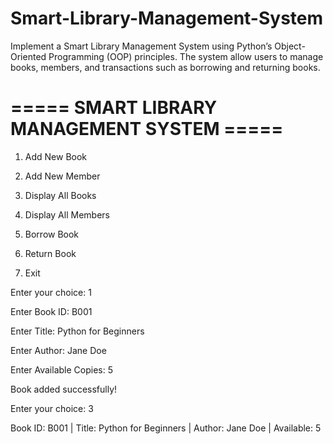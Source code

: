 # Smart-Library-Management-System
Implement a Smart Library Management System using Python’s Object-Oriented Programming (OOP) principles. The system  allow users to manage books, members, and transactions such as borrowing and returning books.
# ===== SMART LIBRARY MANAGEMENT SYSTEM =====

1. Add New Book

2. Add New Member

3. Display All Books

4. Display All Members

5. Borrow Book

6. Return Book

7. Exit

Enter your choice: 1

Enter Book ID: B001

Enter Title: Python for Beginners

Enter Author: Jane Doe

Enter Available Copies: 5

Book added successfully!

 

Enter your choice: 3

Book ID: B001 | Title: Python for Beginners | Author: Jane Doe | Available: 5

